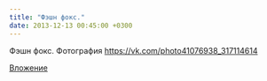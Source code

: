 ```yaml
---
title: "Фэшн фокс."
date: 2013-12-13 00:45:00 +0300
---
```


Фэшн фокс.
Фотография
https://vk.com/photo41076938_317114614

[Вложение](https://vk.com/photo41076938_317114614)
